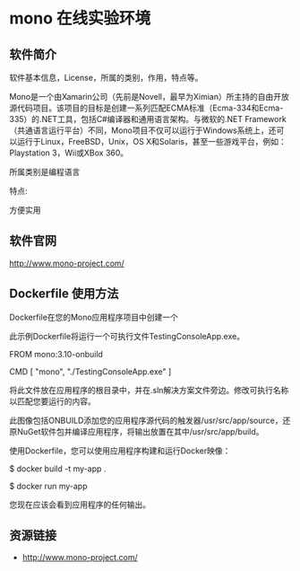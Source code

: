 # mono 在线实验环境

## 软件简介

软件基本信息，License，所属的类别，作用，特点等。

Mono是一个由Xamarin公司（先前是Novell，最早为Ximian）所主持的自由开放源代码项目。该项目的目标是创建一系列匹配ECMA标准（Ecma-334和Ecma-335）的.NET工具，包括C#编译器和通用语言架构。与微软的.NET Framework（共通语言运行平台）不同，Mono项目不仅可以运行于Windows系统上，还可以运行于Linux，FreeBSD，Unix，OS X和Solaris，甚至一些游戏平台，例如：Playstation 3，Wii或XBox 360。

所属类别是编程语言

特点:

方便实用

## 软件官网

http://www.mono-project.com/

## Dockerfile 使用方法

Dockerfile在您的Mono应用程序项目中创建一个

此示例Dockerfile将运行一个可执行文件TestingConsoleApp.exe。

FROM mono:3.10-onbuild

CMD [ "mono",  "./TestingConsoleApp.exe" ]

将此文件放在应用程序的根目录中，并在.sln解决方案文件旁边。修改可执行名称以匹配您要运行的内容。

此图像包括ONBUILD添加您的应用程序源代码的触发器/usr/src/app/source，还原NuGet软件包并编译应用程序，将输出放置在其中/usr/src/app/build。

使用Dockerfile，您可以使用应用程序构建和运行Docker映像：

$ docker build -t my-app .

$ docker run my-app

您现在应该会看到应用程序的任何输出。

## 资源链接

- http://www.mono-project.com/
